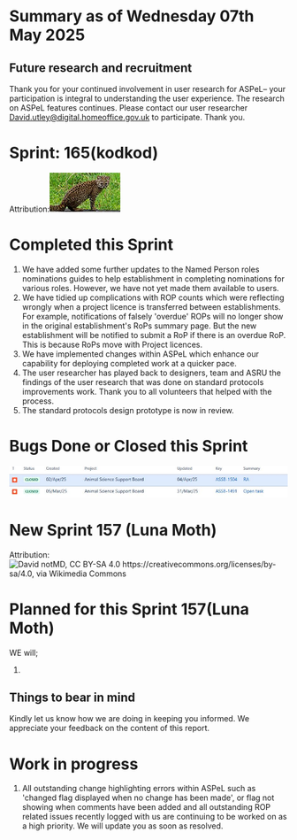 # Summary as of Wednesday 07th May 2025



## Future research and recruitment 

Thank you for your continued involvement in user research for ASPeL– your participation is integral to understanding the user experience. The research on ASPeL features continues. Please contact our user researcher David.utley@digital.homeoffice.gov.uk to participate. Thank you.  
 
# Sprint: 165(kodkod)









Attribution:![Mauro Tammone, CC BY 3.0 <https://creativecommons.org/licenses/by/3.0>, via Wikimedia Commons](graphs/kodkod.jpeg)



# Completed this Sprint
1) We have added some further updates to the Named Person roles nominations guides to help establishment in completing nominations for various roles. However, we have not yet made them available to users.
2) We have tidied up complications with ROP counts which were reflecting wrongly when a project licence is transferred between establishments. For example, notifications of falsely 'overdue' ROPs will no longer show in the original establishment's RoPs summary page. But the new establishment will be notified to submit a RoP if there is an overdue RoP. This is because RoPs move with Project licences.
3) We have implemented changes within ASPeL which enhance our capability for deploying completed work at a quicker pace.
4) The user researcher has played back to designers, team and ASRU the findings of the user research that was done on standard protocols improvements work. Thank you to all volunteers that helped with the process.
5) The standard protocols design prototype is now in review.
 





# Bugs Done or Closed this Sprint
![bugs fixed 09042025](bugs090425.JPG)


 














# New Sprint 157 (Luna Moth)














Attribution:![David notMD, CC BY-SA 4.0 <https://creativecommons.org/licenses/by-sa/4.0>, via Wikimedia Commons]()



# Planned for this Sprint 157(Luna Moth)
WE will;

1) 
   
   

   

## Things to bear in mind
Kindly let us know how we are doing in keeping you informed. We appreciate your feedback on the content of this report. 


# Work in progress
1) All outstanding change highlighting errors within ASPeL such as 'changed flag displayed when no change has been made', or flag not showing when comments have been added and all outstanding ROP related issues recently logged with us are continuing to be worked on as a high priority. We will update you as soon as resolved. 
